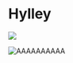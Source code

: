 # Hylley
 
<img src="https://githubwordle.hylley.repl.co/?letter="/>

![AAAAAAAAAA](https://githubwordle.hylley.repl.co/?letter= "Title")
